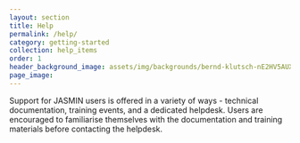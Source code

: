 ```yaml
---
layout: section
title: Help
permalink: /help/
category: getting-started
collection: help_items
order: 1
header_background_image: assets/img/backgrounds/bernd-klutsch-nE2HV5AUXFo-unspla.a944b47e.fill-2000x1000.jpg
page_image: 
---
```


Support for JASMIN users is offered in a variety of ways - technical documentation, training events, and a dedicated helpdesk. Users are encouraged to familiarise themselves with the documentation and training materials before contacting the helpdesk.



